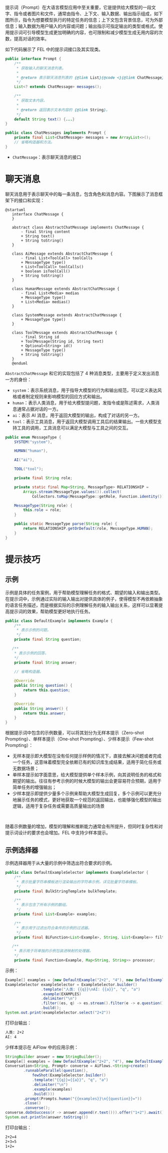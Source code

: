 提示词（Prompt）在大语言模型应用中至关重要，它是提供给大模型的一段文字、指令或者图片和文件，通常由指令、上下文、输入数据、输出指示组成，如下图所示，指令为想要模型执行的特定任务的信息；上下文包含背景信息，可为外部信息；输入数据为用户输入的内容或问题；输出指示可指定输出的类型或格式。使用提示词可引导模型生成更加明确的内容，也可限制和减少模型生成无用内容的次数，提高对话的效率。

如下代码展示了 FEL 中的提示词接口及其实现类。

```java
public interface Prompt {
    /**
     * 获取输入的聊天消息列表。
     *
     * @return 表示聊天消息列表的 {@link List}{@code <}{@link ChatMessage}{@code >}。
     */
    List<? extends ChatMessage> messages();

    /**
     * 获取文本内容。
     *
     * @return 返回表示文本内容的 {@link String}。
     */
    default String text() {...}
}

public class ChatMessages implements Prompt {
    private final List<ChatMessage> messages = new ArrayList<>();
    // 省略构造器和方法。
}
```

- `ChatMessage`：表示聊天消息的接口

# 聊天消息

聊天消息用于表示聊天中的每一条消息，包含角色和消息内容。下图展示了消息框架下的接口和实现：

```plantuml
@startuml
   interface ChatMessage {
   }

   abstract class AbstractChatMessage implements ChatMessage {
       - final String content
       + String text()
       + String toString()
   }

   class AiMessage extends AbstractChatMessage {
       - final List<ToolCall> toolCalls
       + MessageType type()
       + List<ToolCall> toolCalls()
       + boolean isToolCall()
       + String toString()
   }

   class HumanMessage extends AbstractChatMessage {
       - final List<Media> medias
       + MessageType type()
       + List<Media> medias()
   }

   class SystemMessage extends AbstractChatMessage {
       + MessageType type()
   }

   class ToolMessage extends AbstractChatMessage {
       - final String id
       + ToolMessage(String id, String text)
       + Optional<String> id()
       + MessageType type()
       + String toString()
   }
   @enduml
```

`AbstractChatMessage` 和它的实现包括了 4 种消息类型，主要用于定义发出消息一方的身份：

- `system`：表示系统消息，用于指导大模型的行为和输出规范，可以定义表达风格或者制定规则来影响模型的回应方式和输出。
- `human`：表示人类消息，用于给大模型提问题，发指令或是陈述需求，人类消息通常占据对话的一方。
- `ai`：表示 AI 消息，用于返回大模型的输出，构成了对话的另一方。
- `tool`：表示工具消息，用于返回大模型调用工具后的结果输出。一些大模型支持工具的调用，工具消息可以满足大模型与工具之间的交互。

```java
public enum MessageType {
    SYSTEM("system"),

    HUMAN("human"),

    AI("ai"),

    TOOL("tool");

    private final String role;

    private static final Map<String, MessageType> RELATIONSHIP =
        Arrays.stream(MessageType.values()).collect(
            Collectors.toMap(MessageType::getRole, Function.identity()));

    MessageType(String role) {
        this.role = role;
    }

    public static MessageType parse(String role) {
        return RELATIONSHIP.getOrDefault(role, MessageType.HUMAN);
    }
}
```

# 提示技巧

## 示例

示例是具体的任务案例，用于帮助模型理解任务的格式、期望的输入和输出类型。在提示词中，示例通过实际的输入输出对提供具体的例子，使得模型不再依赖抽象的语言任务描述，而是根据实际的示例理解任务的输入输出关系，这样可以显著提高提示词的效果，帮助模型更好地执行任务。

```java
public class DefaultExample implements Example {
    /**
     * 表示示例的问题。
     */
    private final String question;

   /**
    * 表示示例的回答。
    */
    private final String answer;
    
    // 省略构造器。

    @Override
    public String question() {
        return this.question;
    }

    @Override
    public String answer() {
        return this.answer;
    }
}
```

根据提示词中包含的示例数量，可以将其划分为无样本提示（Zero-shot Prompting）、单样本提示（One-shot Prompting）、少样本提示（Few-shot Prompting）：

- 无样本提示即大模型在没有任何提示样例的情况下，直接去解决问题或者完成一个任务，这意味着模型完全依赖已有的知识库生成结果，适用于简化任务或无数据场景；
- 单样本提示如字面意思，给大模型提供单个样本示例，向其说明任务的格式和期望的输出。往往有参考示例的时候大模型的输出会更容易符合预期，适用于简单任务的增强输出；
- 少样本提示即提供少量多个示例来帮助大模型生成回复，多个示例可以更充分地展示任务的模式，更好地获取一个规范的返回输出，也能够强化模型的输出逻辑，适用于复杂任务或需要高质量输出的场景

<br>

随着示例数量的增加，模型的理解和推断能力通常会有所提升，但同时复杂性和对提示词设计的要求也会增加。FEL 中支持少样本提示。

## 示例选择器

示例选择器用于从大量的示例中筛选出符合要求的示例。

```java
public class DefaultExampleSelector implements ExampleSelector {
    /**
     * 表示批量字符串模板进行渲染输出的字符串示例，详见批量字符串模板。
     */
    private final BulkStringTemplate bulkTemplate;

    /**
     * 表示包含了所有示例的数组。
     */
    private final List<Example> examples;

    /**
     * 表示用于过滤出符合条件的示例的过滤器。
     */
    private final BiFunction<List<Example>, String, List<Example>> filter;

   /**
    * 表示用于将单独的示例包装进映射的处理器。
    */
    private final Function<Example, Map<String, String>> processor;
```

示例：

```java
Example[] examples = {new DefaultExample("2+2", "4"), new DefaultExample("2+3", "5")};
ExampleSelector exampleSelector = ExampleSelector.builder()
                .template("人类: {{q}}\nAI: {{a}}", "q", "a")
                .example(EXAMPLES)
                .delimiter("\n")
                .filter((es, q) -> es.stream().filter(e -> e.question().equals(q)).collect(Collectors.toList()))
                .build();
System.out.print(exampleSelector.select("2+2"))
```

打印台输出：

```markdown
人类: 2+2
AI: 4
```

少样本提示在 AiFlow 中的应用示例：

```java
StringBuilder answer = new StringBuilder();
Example[] examples = {new DefaultExample("2+2", "4"), new DefaultExample("2+3", "5")};
Conversation<String, Prompt> converse = AiFlows.<String>create()
        .runnableParallel(question(), 
            fewShot(ExampleSelector.builder()
            .template("{{q}}={{a}}", "q", "a")
            .delimiter("\n")
            .example(examples)
            .build()))
        .prompt(Prompts.human("{{examples}}\n{{question}}="))
        .close()
        .converse();
converse.doOnSuccess(r -> answer.append(r.text())).offer("1+2").await();
System.out.println(answer.toString())
```

打印台输出：

```markdown
2+2=4
2+3=5
1+2=
```
